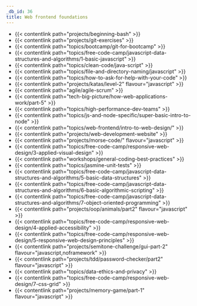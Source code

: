 ```yaml
---
_db_id: 36
title: Web frontend foundations
---
```


- {{< contentlink path="projects/beginning-bash" >}}
- {{< contentlink path="projects/git-exercises" >}}
- {{< contentlink path="topics/bootcamp/git-for-bootcamp" >}}
- {{< contentlink path="topics/free-code-camp/javascript-data-structures-and-algorithms/1-basic-javascript" >}}
- {{< contentlink path="topics/clean-code/java-script" >}}
- {{< contentlink path="topics/file-and-directory-naming/javascript" >}}
- {{< contentlink path="topics/how-to-ask-for-help-with-your-code" >}}
- {{< contentlink path="projects/katas/level-2" flavour="javascript" >}}
- {{< contentlink path="agile/agile-scrum" >}}
- {{< contentlink path="tech-big-picture/how-web-applications-work/part-5" >}}
- {{< contentlink path="topics/high-performance-dev-teams" >}}
- {{< contentlink path="topics/js-and-node-specific/super-basic-intro-to-node" >}}
- {{< contentlink path="topics/web-frontend/intro-to-web-design/" >}}
- {{< contentlink path="projects/web-development-website" >}}
- {{< contentlink path="projects/morse-code/" flavour="javascript" >}}
- {{< contentlink path="topics/free-code-camp/responsive-web-design/3-applied-visual-design" >}}
- {{< contentlink path="workshops/general-coding-best-practices" >}}
- {{< contentlink path="topics/jasmine-unit-tests" >}}
- {{< contentlink path="topics/free-code-camp/javascript-data-structures-and-algorithms/5-basic-data-structures" >}}
- {{< contentlink path="topics/free-code-camp/javascript-data-structures-and-algorithms/6-basic-algorithmic-scripting" >}}
- {{< contentlink path="topics/free-code-camp/javascript-data-structures-and-algorithms/7-object-oriented-programming" >}}
- {{< contentlink path="projects/oop/animals/part2"  flavour="javascript" >}}
- {{< contentlink path="topics/free-code-camp/responsive-web-design/4-applied-accessibility" >}}
- {{< contentlink path="topics/free-code-camp/responsive-web-design/5-responsive-web-design-principles" >}}
- {{< contentlink path="projects/semitone-challenge/gui-part-2"  flavour="javascript,noframework" >}}
- {{< contentlink path="projects/tdd/password-checker/part2" flavour="javascript" >}}
- {{< contentlink path="topics/data-ethics-and-privacy" >}}
- {{< contentlink path="topics/free-code-camp/responsive-web-design/7-css-grid" >}}
- {{< contentlink path="projects/memory-game/part-1" flavour="javascript" >}}
